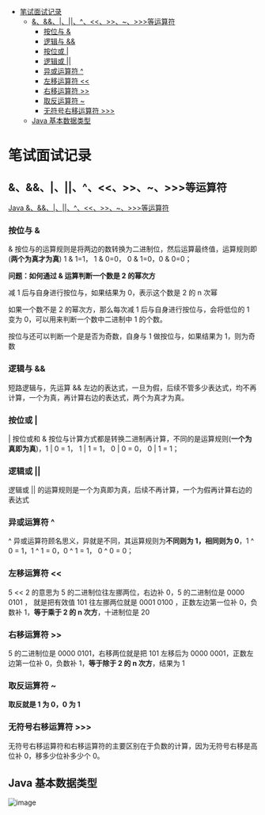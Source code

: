 <!-- TOC -->

- [笔试面试记录](#笔试面试记录)
  - [&、&&、|、||、^、<<、>>、~、>>>等运算符](#^等运算符)
    - [按位与 &](#按位与-)
    - [逻辑与 &&](#逻辑与-)
    - [按位或 |](#按位或-)
    - [逻辑或 ||](#逻辑或-)
    - [异或运算符 ^](#异或运算符-^)
    - [左移运算符 <<](#左移运算符-)
    - [右移运算符 >>](#右移运算符-)
    - [取反运算符 ~](#取反运算符-)
    - [无符号右移运算符 >>>](#无符号右移运算符-)
  - [Java 基本数据类型](#java-基本数据类型)

<!-- /TOC -->

# 笔试面试记录

## &、&&、|、||、^、<<、>>、~、>>>等运算符

[Java &、&&、|、||、^、<<、>>、~、>>>等运算符](https://cloud.tencent.com/developer/article/1338265)

### 按位与 &

& 按位与的运算规则是将两边的数转换为二进制位，然后运算最终值，运算规则即(**两个为真才为真**) 1 & 1=1， 1 & 0=0， 0 & 1=0，0 & 0=0；

**问题：如何通过 & 运算判断一个数是 2 的幂次方**

减 1 后与自身进行按位与，如果结果为 0，表示这个数是 2 的 n 次幂

如果一个数不是 2 的幂次方，那么每次减 1 后与自身进行按位与，会将低位的 1 变为 0，可以用来判断一个数中二进制中 1 的个数。

按位与还可以判断一个是是否为奇数，自身与 1 做按位与，如果结果为 1，则为奇数

### 逻辑与 &&

短路逻辑与，先运算 && 左边的表达式，一旦为假，后续不管多少表达式，均不再计算，一个为真，再计算右边的表达式，两个为真才为真。

### 按位或 |

| 按位或和 & 按位与计算方式都是转换二进制再计算，不同的是运算规则(**一个为真即为真**)，1 | 0 = 1， 1 | 1 = 1， 0 | 0 = 0， 0 | 1 = 1；

### 逻辑或 ||

逻辑或 || 的运算规则是一个为真即为真，后续不再计算，一个为假再计算右边的表达式

### 异或运算符 ^

^ 异或运算符顾名思义，异就是不同，其运算规则为**不同则为 1，相同则为 0**，1 ^ 0 = 1，1 ^ 1 = 0，0 ^ 1 = 1， 0 ^ 0 = 0；

### 左移运算符 <<

5 << 2 的意思为 5 的二进制位往左挪两位，右边补 0，5 的二进制位是 0000 0101 ， 就是把有效值 101 往左挪两位就是 0001 0100 ，正数左边第一位补 0，负数补 1，**等于乘于 2 的 n 次方**，十进制位是 20

### 右移运算符 >>

5 的二进制位是 0000 0101，右移两位就是把 101 左移后为 0000 0001，正数左边第一位补 0，负数补 1，**等于除于 2 的 n 次方**，结果为 1

### 取反运算符 ~

**取反就是 1 为 0，0 为 1**

### 无符号右移运算符 >>>

无符号右移运算符和右移运算符的主要区别在于负数的计算，因为无符号右移是高位补 0，移多少位补多少个 0。

## Java 基本数据类型

![image](https://ws1.sinaimg.cn/large/d4556b75ly1g3mteb1k1kj20l00eidgb.jpg)
